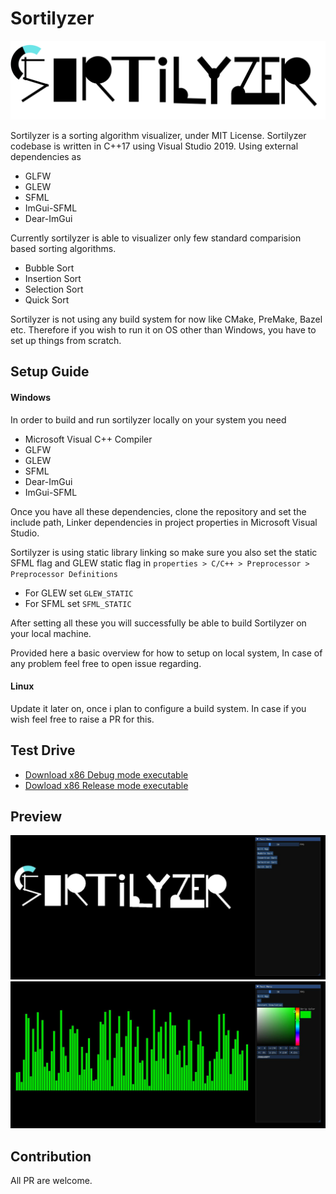 # Sortilyzer
<p align="center">
  <img src="./Sortilyzer/assets/log-trans.png"></img>
</p>

Sortilyzer is a sorting algorithm visualizer, under MIT License. Sortilyzer codebase is written in C++17 using Visual Studio 2019. Using external dependencies as
- GLFW
- GLEW
- SFML
- ImGui-SFML
- Dear-ImGui

Currently sortilyzer is able to visualizer only few standard comparision based sorting algorithms.
- Bubble Sort
- Insertion Sort
- Selection Sort
- Quick Sort

Sortilyzer is not using any build system for now like CMake, PreMake, Bazel etc. Therefore if you wish to run it on OS other than Windows, you have to set up things from scratch.

## Setup Guide
#### Windows
In order to build and run sortilyzer locally on your system you need
- Microsoft Visual C++ Compiler
- GLFW
- GLEW
- SFML
- Dear-ImGui
- ImGui-SFML

Once you have all these dependencies, clone the repository and set the include path, Linker dependencies in project properties in Microsoft Visual Studio.

Sortilyzer is using static library linking so make sure you also set the static SFML flag and GLEW static flag in `properties > C/C++ > Preprocessor > Preprocessor Definitions`
- For GLEW set `GLEW_STATIC`
- For SFML set `SFML_STATIC`

After setting all these you will successfully be able to build Sortilyzer on your local machine.

Provided here a basic overview for how to setup on local system, In case of any problem feel free to open issue regarding.

#### Linux
Update it later on, once i plan to configure a build system.
In case if you wish feel free to raise a PR for this.

## Test Drive
- [Download x86 Debug mode executable](https://github.com/ayaankhan98/Sortilyzer/releases/download/1.0.0/Sortilyzer-x86-debug.exe)
- [Dowload x86 Release mode executable](https://github.com/ayaankhan98/Sortilyzer/releases/download/1.0.0/Sortilyzer-x86-Release.exe)

## Preview
<img src="https://github.com/ayaankhan98/Sortilyzer/blob/master/Preview/1.JPG">
<br/>
<img src="https://github.com/ayaankhan98/Sortilyzer/blob/master/Preview/2.JPG">


## Contribution

All PR are welcome.
